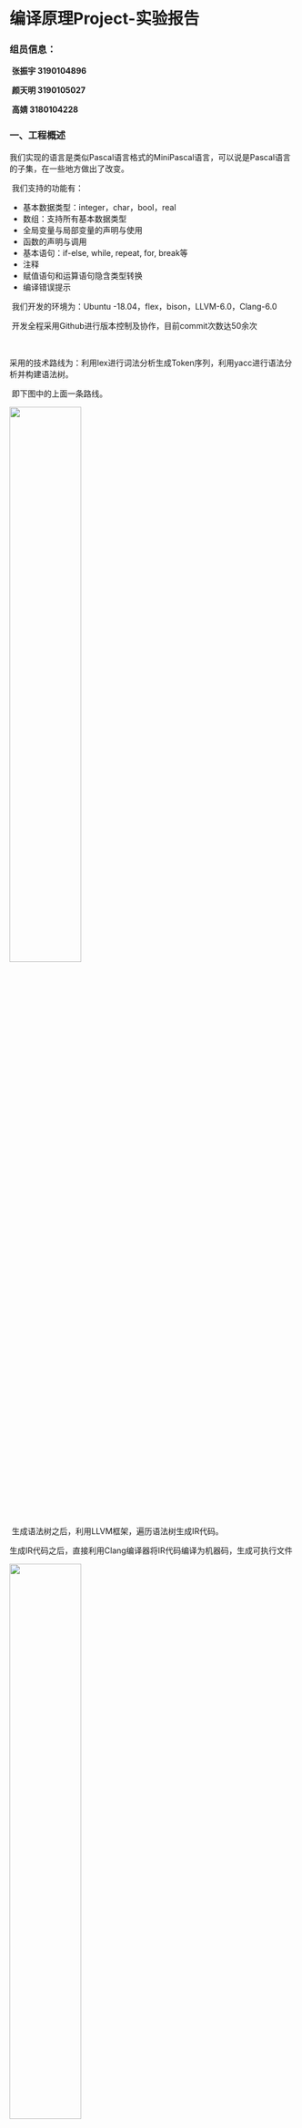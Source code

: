 

# 编译原理Project-实验报告

### **组员信息：**

​	**张振宇    3190104896**

​	**颜天明    3190105027**

​	**高婧        3180104228**



### 一、工程概述

​	我们实现的语言是类似Pascal语言格式的MiniPascal语言，可以说是Pascal语言的子集，在一些地方做出了改变。

​	我们支持的功能有：

- 基本数据类型：integer，char，bool，real
- 数组：支持所有基本数据类型
- 全局变量与局部变量的声明与使用
- 函数的声明与调用
- 基本语句：if-else, while, repeat, for, break等
- 注释
- 赋值语句和运算语句隐含类型转换
- 编译错误提示

​	我们开发的环境为：Ubuntu -18.04，flex，bison，LLVM-6.0，Clang-6.0

​	开发全程采用Github进行版本控制及协作，目前commit次数达50余次

​	

​	采用的技术路线为：利用lex进行词法分析生成Token序列，利用yacc进行语法分析并构建语法树。

​	即下图中的上面一条路线。

<img src="img/1.jpg" width="50%" />

​	生成语法树之后，利用LLVM框架，遍历语法树生成IR代码。

​	生成IR代码之后，直接利用Clang编译器将IR代码编译为机器码，生成可执行文件

<img src="img/2.jpg" width="50%" />



### 二、词法分析

### 三、语法分析

### 四、语法树结构设计

利用面向对象的思想，我们将AST的每个节点定义成类和对象。利用多态和继承，我们将语法树的每一个节点抽象为基类BaseNode，基类中存储着每个节点共有的属性：classname，line-number，并定义了通用的方法及生成中间代码所用的CodeGen函数。

```c++
class BaseNode{
private:
    int line_num=-1;
    string classname = "base";
public:
    BaseNode(string name){ this->classname = name; }
    string getClass() const { return this->classname; }
    virtual llvm::Value *CodeGen(CodeGenContext &context) = 0;
};
```

利用基类BaseNode，我们将其余类对其进行继承，大致分为以下几类：

- 划分程序区域类型
- 表达式类型
- 语句类型
- 类型、变量、函数等与定义相关的类型

**划分区域：**

划分区域的节点的主要作用是将各区域的语句综合起来，有序的连在区域节点之下。通过这种设计，我们可以将程序清晰的分为几个区域，及更加细分为子区域，最终到达叶子节点。

采用这种设计的好处是：

- 每种区域都有特定的类，指针也根据具体情况而特化，这样能使语法树的语义更加清楚。
- 利用多态的机制，为每个节点增加一个CodeGen的虚函数，这样通过定义每种类的CodeGen方法，我们并不需要完全知道孩子是什么类型的派生类，只需要调用他们的CodeGen方法即可。
- 这种设计在定义语法树时需要很多代码，但是在使用时带来了极大的方便，因为我们在向下时已经清楚的知道了这种节点的孩子个数，如何使用。

类定义示例如下图所示：

```c++
class DeclPart : public BaseNode
{
private:
    VarDeclList *varlist;
    FuncDeclList *funclist;

public:
    DeclPart():BaseNode("declpart"){}
    DeclPart(VarDeclList *v, FuncDeclList *f) : BaseNode("declpart"), varlist(v), funclist(f) {}
    VarDeclList *getVarListNode() { return this->varlist; }
    FuncDeclList *getFuncPartNode() { return this->funclist; }
    virtual llvm::Value *CodeGen(CodeGenContext &context);
};
```

区域的划分大致如下：

<img src="img/3.jpg" width="50%" />

Program分为定义部分和执行部分，定义部分分为一组变量定义和一组函数定义。执行部分就是要执行的语句列表。



**表达式类型：**

表达式类型的节点都继承于基类Expr，共分为：

- IDExpr：存储立即数、变量名的表达式
- BinExpr：二元计算型的表达式
- UnaryExpr：一元计算型的表达式
- FuncallExpr：调用函数返回结果的表达式
- ArrayExpr：指定下标的数组的表达式



**语句类型：**

语句类型的节点都继承于基类Stmt，共分为：

- AssignStmt：赋值语句，左面是变量，右面是值
- ForStmt：循环类型的语句
- FunCallStmt：调用函数的语句（无用返回值）
- RepeatStmt：循环类型的语句
- WhileStmt：循环类型的语句
- IfStmt：条件控制类型的语句
- ElseStmt：和If配套使用
- BreakStmt：跳出循环的语句



**定义相关类型：**

定义相关的类型主要有：

MyType：类型的基类，派生类有：

- SimpleType：基本数据类型
- ArrayType：数组类型

OneFuncDecl：一个函数的定义

- FuncHead：函数头，包含函数名，返回类型，参数表
- FuncBody：变量定义、语句列表

VarDecl：一组变量定义

- 存有MyType类型的type
- IDList，变量名表

​	

### 五、语法树可视化

语法树的可视化帮助我们更好地理解在parse过程中建立语法树的过程，也方便我们对语法编写的正确性进行验证。

##### 1、实现方法

可视化部分的实现目标是传入已经建好的语法树的节点可视化出该节点下的语法树的所有组成节点，可以从树的每一层看出对应的语法。本项目中对于语法树中的节点都是继承了`BaseNode`这个基类的子类，语法树中节点的连接关系通过各种类内成员变量，即某个节点类的指针来表示。由于本项目中的类都是自定义的，不方便将使用现有的可视化库将传入的语法树节点指针直接可视化；因此，本项目中设计了`Dict`类将语法树存储为字典类型，并且可以按照`JSON`格式进行输出，方便后续的可视化。

###### `Dict`类

```c++
class Dict
{
private:
    string key;     // 存储节点的classname
    string valType; // 值类型：只能为str/dict，取值与下面一个对应
    string strValue;
    vector<Dict *> dictValue;

    void addOneDictValue(Dict *dict);

    void genFrom_Program(Program *node);   // ProgHead + DeclPart + ExecPart
    void genFrom_ProgHead(ProgHead *node); // name
    void genFrom_DeclPart(DeclPart *node); // VarDeclList + FuncDeclList

    void genFrom_VarDeclList(VarDeclList *node); // VarDecl ...
    void genFrom_VarDecl(VarDecl *node);         // Type + IDlist
    void genFrom_SimpleType(SimpleType *node);   // leaf
    void genFrom_ArrayType(ArrayType *node);     // leaf
    void genFrom_IDList(IDList *node);           // leaf

    void genFrom_FuncDeclList(FuncDeclList *node); // OneFuncDecl ...
    void genFrom_OneFuncDecl(OneFuncDecl *node);   // FuncHead + FuncBody
    void genFrom_FuncHead(FuncHead *node);         // Type + Paralist
    void genFrom_ParaList(ParaList *node);         // VarDecl ...

    void genFrom_FuncBody(FuncBody *node); // DeclPart + ExecPart
    void genFrom_ExecPart(ExecPart *node); // StmtList

    void genFrom_StmtList(StmtList *node);         // Stmt ...
    void genFrom_AssignStmt(AssignStmt *node);     // id(Expr) + rexpr(Expr)
    void genFrom_ForStmt(ForStmt *node);           // var + startexpr + endexpr + stmtl
    void genFrom_FuncCallStmt(FuncCallStmt *node); // funcname + el(ExprList)
    void genFrom_RepeatStmt(RepeatStmt *node);     // cond(Expr) + sl(StmtList)
    void genFrom_WhileStmt(WhileStmt *node);       // con(Expr) + sl(StmtList)
    void genFrom_ElseStmt(ElseStmt *node);         // list(StmtList)
    void genFrom_IfStmt(IfStmt *node);             // con(Expr) + sl(StmtList) + els(ElseStmt)
    void genFrom_BreakStmt(BreakStmt *node);

    void genFrom_ExprList(ExprList *node);       // Expr ...
    Dict *genFrom_Expr(Expr *node);              // judge the Expr type
    void genFrom_BinExpr(BinExpr *node);         // op + lhs + rhs
    void genFrom_UnaryExpr(UnaryExpr *node);     // op (NOT) + ex
    void genFrom_FunCallExpr(FunCallExpr *node); // funcname + ExprList
    void genFrom_ArrayExpr(ArrayExpr *node);     // arrayname + Expr...(index_list)
    void genFrom_IDExpr(IDExpr *node);           // leaf

public:
    Dict(string key, string value) : valType("str"), key(key), strValue(value) {}
    Dict(string key, Dict *value) : valType("dict"), key(key), strValue("") { dictValue.push_back(value); }
    Dict(pair<MyType *, string> node);
    Dict(BaseNode *node);

    void writeJSONFile(string filepath);
    string getJSONString();
};
```

如上代码所示，`Dict`类中字典的键是各个节点的类名，对应的值可以有两种类型，一种是代表语法树已经到达了叶节点的字符串类型，另一种是表示非叶节点的字典列表类型。字符串类型将存储叶节点的值，例如变量名、变量类型、数字、字符等。字典列表类型，可以存储不定数量的字典，通过`vector`进行存储。将语法树转为字典，主要是通过在`Dict`类的构造函数中对当前节点的类型进行判断，然后对不同节点的定义进行适配分析，用DFS的方式遍历传入的语法树，将所有节点的信息加入到字典中。再通过该类的`public`函数中的`void writeJSONFile(string filepath);`将转换后的字典写入到指定的JSON文件中，方便后续解析。



##### 2、graphviz可视化

本项目的课时化代码使用了graphviz库，该库可以通过调用已经封装好的函数进行树型图的可视化，只需要调用画节点和连接线的函数，再将绘制图像以图片的形式输出到指定的路径下，便可以达到输出语法树的功能。graphviz库不需要人为设置具体的绘制细节（图片大小、图中各种元素的位置等），库中的`Digraph`类会根据要绘制的语法树的形状安排各个节点的位置，调整合适的图片大小，使用起来十分方便。具体实现中，使用了python代码对输出到指定JSON文件的语法树字典进行读取，Python可以解读JSON文件，之间转化为Python的基本类型之一——字典。再使用DFS对字典进行遍历，用直线将各级父子节点连接，在叶节点后绘制代表具体的叶节点值的一个节点。

可视化部分具体的使用伪代码如下所示：

```c++
// ast_root为要传入的语法树的节点指针
Dict *astDict = new Dict(ast_root); // 将语法树转为字典类型
astDict->writeJSONFile("test.json"); // 将字典写入到指定路径下的JSON文件中
```

存入JSON文件后，再通过运行visualize.py中的Python代码来绘制语法树：

```shell
python visulilze.py
```



##### 3、可视化结果

对需要测试的三个pascal文件进行解析并生成相应的语法树后，使用上述的可视化方法进行可视化，生成的语法树结果如下图所示：

###### 快速排序程序语法树可视化

###### 矩阵乘法程序语法树可视化

###### 选课助手程序语法树可视化







### 六、中间代码生成

##### 1、基本框架与语法树遍历方法：

在中间代码的生成中，我们主要使用的框架是LLVM框架，使用的版本是6.0 （ubuntu apt安装）

如上文所述，每个节点都有属于自己的虚函数方法。这样的话就可以采用一种“自驱动”的遍历方式。父节点调用子节点的Codegen方法，子节点的CodeGen方法也会进一步调用子节点的方法，如此以来就很自然的实现了语法树遍历，不用特别考虑遍历的顺序就可以实现正确顺序的遍历。

例如在赋值语句的CodenGen方法中：

```c++
llvm::Value* AssignStmt::CodeGen(CodeGenContext &context){
    cout<<"Generate AssignStmt..."<<endl;

    context.genpointer=true;
    auto lhs = this->getLeftExprNode()->CodeGen(context);
    
    context.genpointer=false;
    auto rhs = this->getRightExprNode()->CodeGen(context);
    
    ......
    
    return rhs;
}
```

这个节点可以直接调用

### 七、编译器测试

### 八、心得与体会



高婧：本次项目实现了从用flex和bison对代码进行词法分析和语法分析，再转化为使用自定义类的语法树，然后用llvm生成中间代码。整个实验的过程与上课的理论相契合，在课上对于比较抽象的语法树，我没有马上理解。在本次项目中我实现了语法树的可视化部分，再项目开发过程中对课堂上所讲述的语法树的分析、建立过程有了更深的理解。语法树根据定义的语法规则一步步自顶而下地从根节点到叶节点建立语法树的过程可以在可视化时清楚地了解。为了便于可视化，使用了graphviz库的python库，使得可视化部分的代码编写难度降低，代码结构更加清晰。本项目的开发让我对于编译器的工作目的和词法、语法分析的方式都有了更好的理解，对课堂的内容也进行了加深巩固，而且和组员的项目合作过程也很融洽，整体上收获很大。

